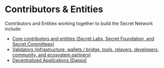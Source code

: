 # Contributors & Entities

Contributors and Entities working together to build the Secret Network include:&#x20;

* [Core contributors and entities (Secret Labs, Secret Foundation, and Secret Committees)](core/)
* [Validators (infrastructure, wallets / bridge, tools, relayers, developers, community, and ecosystem partners)](validators/)
* [Decentralized Applications (Dapps)](dapps.md)

